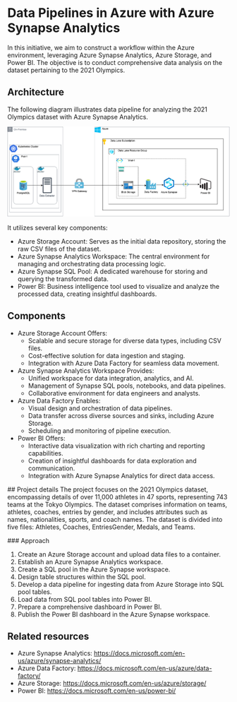 # Data Pipelines in Azure with Azure Synapse Analytics
In this initiative, we aim to construct a workflow within the Azure environment, leveraging Azure Synapse Analytics, Azure Storage, and Power BI. The objective is to conduct comprehensive data analysis on the dataset pertaining to the 2021 Olympics.

## Architecture
The following diagram illustrates data pipeline for analyzing the 2021 Olympics dataset with Azure Synapse Analytics.

![Architecture](img/Data%20Pipelines%20in%20Azure%20with%20Azure%20Synapse%20Analytics.drawio.png)

It utilizes several key components:

- Azure Storage Account: Serves as the initial data repository, storing the raw CSV files of the dataset.
- Azure Synapse Analytics Workspace: The central environment for managing and orchestrating data processing logic.
- Azure Synapse SQL Pool: A dedicated warehouse for storing and querying the transformed data.
- Power BI: Business intelligence tool used to visualize and analyze the processed data, creating insightful dashboards.

## Components
- Azure Storage Account Offers:
    - Scalable and secure storage for diverse data types, including CSV files.
    - Cost-effective solution for data ingestion and staging.
    - Integration with Azure Data Factory for seamless data movement.
- Azure Synapse Analytics Workspace Provides:
    - Unified workspace for data integration, analytics, and AI.
    - Management of Synapse SQL pools, notebooks, and data pipelines.
    - Collaborative environment for data engineers and analysts.
- Azure Data Factory Enables:
    - Visual design and orchestration of data pipelines.
    - Data transfer across diverse sources and sinks, including Azure Storage.
    - Scheduling and monitoring of pipeline execution.
- Power BI Offers:
    - Interactive data visualization with rich charting and reporting capabilities.
    - Creation of insightful dashboards for data exploration and communication.
    - Integration with Azure Synapse Analytics for direct data access.

## Project details
The project focuses on the 2021 Olympics dataset, encompassing details of over 11,000 athletes in 47 sports, representing 743 teams at the Tokyo Olympics. The dataset comprises information on teams, athletes, coaches, entries by gender, and includes attributes such as names, nationalities, sports, and coach names. The dataset is divided into five files: Athletes, Coaches, EntriesGender, Medals, and Teams.

### Approach

1. Create an Azure Storage account and upload data files to a container.
2. Establish an Azure Synapse Analytics workspace.
3. Create a SQL pool in the Azure Synapse workspace.
4. Design table structures within the SQL pool.
5. Develop a data pipeline for ingesting data from Azure Storage into SQL pool tables.
6. Load data from SQL pool tables into Power BI.
7. Prepare a comprehensive dashboard in Power BI.
8. Publish the Power BI dashboard in the Azure Synapse workspace.

## Related resources
- Azure Synapse Analytics: https://docs.microsoft.com/en-us/azure/synapse-analytics/
- Azure Data Factory: https://docs.microsoft.com/en-us/azure/data-factory/
- Azure Storage: https://docs.microsoft.com/en-us/azure/storage/
- Power BI: https://docs.microsoft.com/en-us/power-bi/